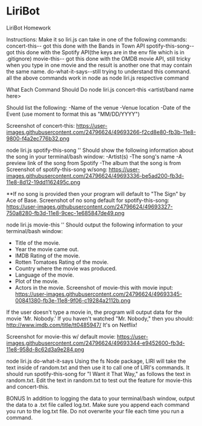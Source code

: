 # LiriBot
LiriBot Homework

Instructions:
Make it so liri.js can take in one of the following commands:
concert-this-- got this done with the Bands in Town API
spotify-this-song-- got this done with the Spotify API(the keys are in the env file which is in .gitignore)
movie-this-- got this done with the OMDB movie API, still tricky when you type in one movie and the result is another one that may contain the same name.
do-what-it-says--still trying to understand this command. all the above commands work in node as node liri.js respective command


What Each Command Should Do
node liri.js concert-this <artist/band name here>

Should list the following:
-Name of the venue
-Venue location
-Date of the Event (use moment to format this as "MM/DD/YYYY")

Screenshot of concert-this: https://user-images.githubusercontent.com/24796624/49693266-f2cd8e80-fb3b-11e8-9800-f4a2ec776b32.png

node liri.js spotify-this-song '<song name here>'
Should show the following information about the song in your terminal/bash window:
-Artist(s)
-The song's name
-A preview link of the song from Spotify
-The album that the song is from
 Screenshot of spotify-this-song w/song: https://user-images.githubusercontent.com/24796624/49693336-be5ad200-fb3d-11e8-8d12-19dd1162495c.png

**If no song is provided then your program will default to "The Sign" by Ace of Base.
Screenshot of no song default for spotify-this-song: https://user-images.githubusercontent.com/24796624/49693327-750a8280-fb3d-11e8-9cec-1e685847de49.png

node liri.js movie-this '<movie name here>'
Should output the following information to your terminal/bash window:
  * Title of the movie.
  * Year the movie came out.
  * IMDB Rating of the movie.
  * Rotten Tomatoes Rating of the movie.
  * Country where the movie was produced.
  * Language of the movie.
  * Plot of the movie.
  * Actors in the movie.
 Screenshot of movie-this with movie input: https://user-images.githubusercontent.com/24796624/49693345-00841380-fb3e-11e8-9f06-c19284a2112b.png


If the user doesn't type a movie in, the program will output data for the movie 'Mr. Nobody.'
If you haven't watched "Mr. Nobody," then you should: http://www.imdb.com/title/tt0485947/
It's on Netflix!

Screenshot for movie-this w/ default movie: https://user-images.githubusercontent.com/24796624/49693344-e9452600-fb3d-11e8-958d-8c62d3a9e284.png


node liri.js do-what-it-says
Using the fs Node package, LIRI will take the text inside of random.txt and then use it to call one of LIRI's commands.
It should run spotify-this-song for "I Want it That Way," as follows the text in random.txt.
Edit the text in random.txt to test out the feature for movie-this and concert-this.


BONUS
In addition to logging the data to your terminal/bash window, output the data to a .txt file called log.txt.
Make sure you append each command you run to the log.txt file.
Do not overwrite your file each time you run a command.





